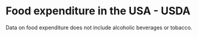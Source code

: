 # Food expenditure in the USA - USDA

Data on food expenditure does not include alcoholic beverages or tobacco.